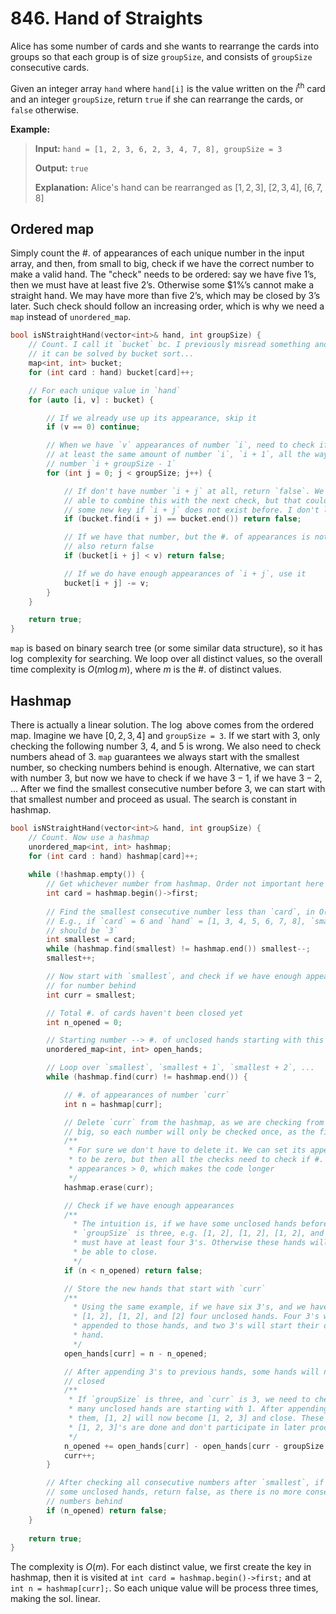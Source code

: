 # 846. Hand of Straights

Alice has some number of cards and she wants to rearrange the cards into groups so that each group is of size `groupSize`, and consists of `groupSize` consecutive cards.

Given an integer array `hand` where `hand[i]` is the value written on the $i$<sup>th</sup> card and an integer `groupSize`, return `true` if she can rearrange the cards, or `false` otherwise.

 
**Example:**

> **Input:** `hand = [1, 2, 3, 6, 2, 3, 4, 7, 8], groupSize = 3`
> 
> **Output:** `true`
>
> **Explanation:** Alice's hand can be rearranged as $[1, 2, 3]$, $[2, 3, 4]$, $[6, 7, 8]$


## Ordered map

Simply count the #. of appearances of each unique number in the input array, and then, from small to big, check if we have the correct number to make a valid hand. The "check" needs to be ordered: say we have five $1$’s, then we must have at least five $2$’s. Otherwise some $1%’s cannot make a straight hand. We may have more than five $2$’s, which may be closed by $3$’s later. Such check should follow an increasing order, which is why we need a `map` instead of `unordered_map`.


```cpp
bool isNStraightHand(vector<int>& hand, int groupSize) {
    // Count. I call it `bucket` bc. I previously misread something and thought
    // it can be solved by bucket sort...
    map<int, int> bucket;
    for (int card : hand) bucket[card]++;

    // For each unique value in `hand`
    for (auto [i, v] : bucket) {

        // If we already use up its appearance, skip it
        if (v == 0) continue;

        // When we have `v` appearances of number `i`, need to check if we have
        // at least the same amount of number `i`, `i + 1`, all the way up to
        // number `i + groupSize - 1`
        for (int j = 0; j < groupSize; j++) {

            // If don't have number `i + j` at all, return `false`. We may be
            // able to combine this with the next check, but that could create
            // some new key if `i + j` does not exist before. I don't like it
            if (bucket.find(i + j) == bucket.end()) return false;

            // If we have that number, but the #. of appearances is not enough,
            // also return false
            if (bucket[i + j] < v) return false;

            // If we do have enough appearances of `i + j`, use it
            bucket[i + j] -= v;
        }
    }

    return true;
}
```

`map` is based on binary search tree (or some similar data structure), so it has $\log$ complexity for searching. We loop over all distinct values, so the overall time complexity is $O(m\log m)$, where $m$ is the #. of distinct values.


## Hashmap

There is actually a linear solution. The $\log$ above comes from the ordered map. Imagine we have $[0, 2, 3, 4]$ and `groupSize = 3`. If we start with $3$, only checking the following number $3$, $4$, and $5$ is wrong. We also need to check numbers ahead of $3$. `map` guarantees we always start with the smallest number, so checking numbers behind is enough. Alternative, we can start with number $3$, but now we have to check if we have $3 - 1$, if we have $3 - 2$, ... After we find the smallest consecutive number before $3$, we can start with that smallest number and proceed as usual. The search is constant in hashmap.


```cpp
bool isNStraightHand(vector<int>& hand, int groupSize) {
    // Count. Now use a hashmap
    unordered_map<int, int> hashmap;
    for (int card : hand) hashmap[card]++;
    
    while (!hashmap.empty()) {
        // Get whichever number from hashmap. Order not important here
        int card = hashmap.begin()->first;
        
        // Find the smallest consecutive number less than `card`, in O(1) time
        // E.g., if `card` = 6 and `hand` = [1, 3, 4, 5, 6, 7, 8], `smallest`
        // should be `3`
        int smallest = card;
        while (hashmap.find(smallest) != hashmap.end()) smallest--;
        smallest++;

        // Now start with `smallest`, and check if we have enough appearances
        // for number behind
        int curr = smallest;

        // Total #. of cards haven't been closed yet
        int n_opened = 0;

        // Starting number --> #. of unclosed hands starting with this number
        unordered_map<int, int> open_hands;

        // Loop over `smallest`, `smallest + 1`, `smallest + 2`, ...
        while (hashmap.find(curr) != hashmap.end()) {

            // #. of appearances of number `curr`
            int n = hashmap[curr];

            // Delete `curr` from the hashmap, as we are checking from small to
            // big, so each number will only be checked once, as the first sol.
            /**
             * For sure we don't have to delete it. We can set its appearances
             * to be zero, but then all the checks need to check if #. of
             * appearances > 0, which makes the code longer
             */
            hashmap.erase(curr);

            // Check if we have enough appearances
            /**
              * The intuition is, if we have some unclosed hands before and
              * `groupSize` is three, e.g. [1, 2], [1, 2], [1, 2], and [2], we
              * must have at least four 3's. Otherwise these hands will never
              * be able to close.
              */
            if (n < n_opened) return false;

            // Store the new hands that start with `curr`
            /**
              * Using the same example, if we have six 3's, and we have [1, 2],
              * [1, 2], [1, 2], and [2] four unclosed hands. Four 3's will be
              * appended to those hands, and two 3's will start their own new
              * hand.
              */
            open_hands[curr] = n - n_opened;

            // After appending 3's to previous hands, some hands will now be
            // closed
            /**
             * If `groupSize` is three, and `curr` is 3, we need to check how
             * many unclosed hands are starting with 1. After appending 3's to
             * them, [1, 2] will now become [1, 2, 3] and close. These closed
             * [1, 2, 3]'s are done and don't participate in later processing
             */
            n_opened += open_hands[curr] - open_hands[curr - groupSize + 1];
            curr++;
        }

        // After checking all consecutive numbers after `smallest`, if still
        // some unclosed hands, return false, as there is no more consecutive
        // numbers behind
        if (n_opened) return false;
    }
    
    return true;
}
```

The complexity is $O(m)$. For each distinct value, we first create the key in hashmap, then it is visited at `int card = hashmap.begin()->first;` and at `int n = hashmap[curr];`. So each unique value will be process three times, making the sol. linear.
